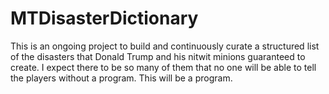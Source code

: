 # MTDisasterDictionary
This is an ongoing project to build and continuously curate a structured list of the disasters that Donald Trump and his nitwit minions guaranteed to create. I expect there to be so many of them that no one will be able to tell the players without a program. This will be a program.
